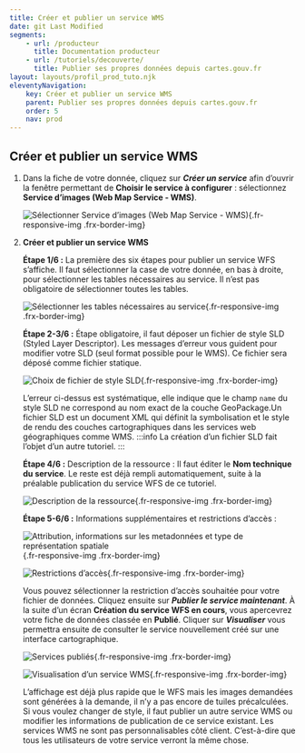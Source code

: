 ```yaml
---
title: Créer et publier un service WMS
date: git Last Modified
segments:
    - url: /producteur
      title: Documentation producteur
    - url: /tutoriels/decouverte/
      title: Publier ses propres données depuis cartes.gouv.fr
layout: layouts/profil_prod_tuto.njk
eleventyNavigation:
    key: Créer et publier un service WMS
    parent: Publier ses propres données depuis cartes.gouv.fr
    order: 5
    nav: prod
---
```


## Créer et publier un service WMS

1. Dans la fiche de votre donnée, cliquez sur **_Créer un service_** afin d’ouvrir la fenêtre permettant de **Choisir le service à configurer**&nbsp;: sélectionnez **Service d’images (Web Map Service - WMS)**.
    <div class="fr-container">
      <div class="fr-grid-row fr-grid-row--gutters fr-grid-row--center">

    ![Sélectionner Service d’images (Web Map Service - WMS)](/img/tutoriels/decouverte/5_service-wms.png){.fr-responsive-img .frx-border-img}
      </div>
    </div>

2. **Créer et publier un service WMS**

    **Étape 1/6&nbsp;:** La première des six étapes pour publier un service WFS s’affiche. Il faut sélectionner la case de votre donnée, en bas à droite, pour sélectionner les tables nécessaires au service. Il n’est pas obligatoire de sélectionner toutes les tables.
    <div class="fr-container">
      <div class="fr-grid-row fr-grid-row--gutters fr-grid-row--center">

    ![Sélectionner les tables nécessaires au service](/img/tutoriels/decouverte/5_selection-tables.png){.fr-responsive-img .frx-border-img}
      </div>
    </div>

    **Étape 2-3/6&nbsp;:** Étape obligatoire, il faut déposer un fichier de style SLD (Styled Layer Descriptor). Les messages d’erreur vous guident pour modifier votre SLD (seul format possible pour le WMS). Ce fichier sera déposé comme fichier statique.
    <div class="fr-container">
      <div class="fr-grid-row fr-grid-row--gutters fr-grid-row--center">

    ![Choix de fichier de style SLD](/img/tutoriels/decouverte/5_fichier-style.png){.fr-responsive-img .frx-border-img}
      </div>
    </div>

    L’erreur ci-dessus est systématique, elle indique que le champ `name` du style SLD ne correspond au nom exact de la couche GeoPackage.Un fichier SLD est un document XML qui définit la symbolisation et le style de rendu des couches cartographiques dans les services web géographiques comme WMS.
    :::info
    La création d’un fichier SLD fait l’objet d’un autre tutoriel.
    :::

    **Étape 4/6&nbsp;:** Description de la ressource&nbsp;: Il faut éditer le **Nom technique du service**. Le reste est déjà rempli automatiquement, suite à la préalable publication du service WFS de ce tutoriel.
    <div class="fr-container">
      <div class="fr-grid-row fr-grid-row--gutters fr-grid-row--center">

    ![Description de la ressource](/img/tutoriels/decouverte/5_description.png){.fr-responsive-img .frx-border-img}
      </div>
    </div>

    **Étape 5-6/6&nbsp;:** Informations supplémentaires et restrictions d’accès&nbsp;:
    <div class="fr-container">
      <div class="fr-grid-row fr-grid-row--gutters fr-grid-row--center">

    ![Attribution, informations sur les metadonnées et type de représentation spatiale](/img/tutoriels/decouverte/5_info-metadonnees.png){.fr-responsive-img .frx-border-img}
      </div>
      <div class="fr-grid-row fr-grid-row--gutters fr-grid-row--center">

    ![Restrictions d’accès](/img/tutoriels/decouverte/5_restrictions.png){.fr-responsive-img .frx-border-img}
      </div>
    </div>

    Vous pouvez sélectionner la restriction d’accès souhaitée pour votre fichier de données. Cliquez ensuite sur **_Publier le service maintenant_**. À la suite d’un écran **Création du service WFS en cours**, vous apercevrez votre fiche de données classée en **Publié**. Cliquer sur **_Visualiser_** vous permettra ensuite de consulter le service nouvellement créé sur une interface cartographique.
    <div class="fr-container">
      <div class="fr-grid-row fr-grid-row--gutters fr-grid-row--center">

    ![Services publiés](/img/tutoriels/decouverte/5_service-publie.png){.fr-responsive-img .frx-border-img}
      </div>
      <div class="fr-grid-row fr-grid-row--gutters fr-grid-row--center">

    ![Visualisation d’un service WMS](/img/tutoriels/decouverte/5_visualisation.png){.fr-responsive-img .frx-border-img}
      </div>
    </div>

    L’affichage est déjà plus rapide que le WFS mais les images demandées sont générées à la demande, il n’y a pas encore de tuiles précalculées. Si vous voulez changer de style, il faut publier un autre service WMS ou modifier les informations de publication de ce service existant. Les services WMS ne sont pas personnalisables côté client. C’est-à-dire que tous les utilisateurs de votre service verront la même chose.
